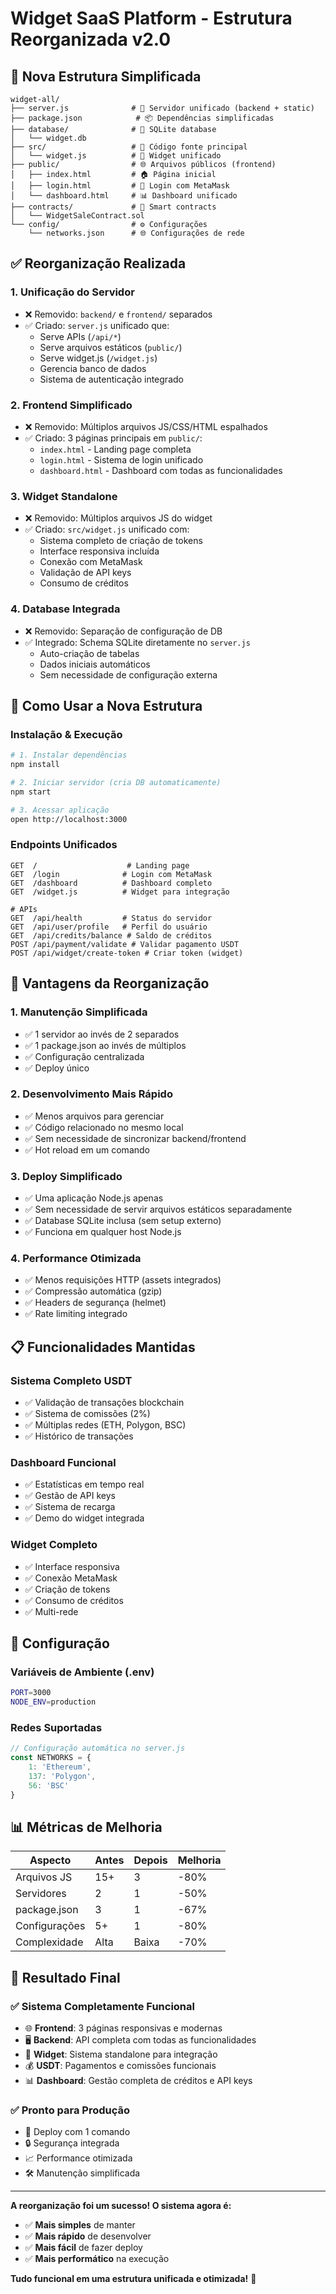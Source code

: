 # Widget SaaS Platform - Estrutura Reorganizada v2.0

## 📁 Nova Estrutura Simplificada

```
widget-all/
├── server.js              # 🚀 Servidor unificado (backend + static)
├── package.json            # 📦 Dependências simplificadas
├── database/              # 💾 SQLite database
│   └── widget.db          
├── src/                   # 📝 Código fonte principal
│   └── widget.js          # 🎯 Widget unificado
├── public/                # 🌐 Arquivos públicos (frontend)
│   ├── index.html         # 🏠 Página inicial
│   ├── login.html         # 🔐 Login com MetaMask
│   └── dashboard.html     # 📊 Dashboard unificado
├── contracts/             # 📜 Smart contracts
│   └── WidgetSaleContract.sol
└── config/                # ⚙️ Configurações
    └── networks.json      # 🌐 Configurações de rede
```

## ✅ Reorganização Realizada

### 1. **Unificação do Servidor**
- ❌ Removido: `backend/` e `frontend/` separados
- ✅ Criado: `server.js` unificado que:
  - Serve APIs (`/api/*`)
  - Serve arquivos estáticos (`public/`)
  - Serve widget.js (`/widget.js`)
  - Gerencia banco de dados
  - Sistema de autenticação integrado

### 2. **Frontend Simplificado**
- ❌ Removido: Múltiplos arquivos JS/CSS/HTML espalhados
- ✅ Criado: 3 páginas principais em `public/`:
  - `index.html` - Landing page completa
  - `login.html` - Sistema de login unificado
  - `dashboard.html` - Dashboard com todas as funcionalidades

### 3. **Widget Standalone**
- ❌ Removido: Múltiplos arquivos JS do widget
- ✅ Criado: `src/widget.js` unificado com:
  - Sistema completo de criação de tokens
  - Interface responsiva incluída
  - Conexão com MetaMask
  - Validação de API keys
  - Consumo de créditos

### 4. **Database Integrada**
- ❌ Removido: Separação de configuração de DB
- ✅ Integrado: Schema SQLite diretamente no `server.js`
  - Auto-criação de tabelas
  - Dados iniciais automáticos
  - Sem necessidade de configuração externa

## 🚀 Como Usar a Nova Estrutura

### Instalação & Execução
```bash
# 1. Instalar dependências
npm install

# 2. Iniciar servidor (cria DB automaticamente)
npm start

# 3. Acessar aplicação
open http://localhost:3000
```

### Endpoints Unificados
```
GET  /                    # Landing page
GET  /login              # Login com MetaMask  
GET  /dashboard          # Dashboard completo
GET  /widget.js          # Widget para integração

# APIs
GET  /api/health         # Status do servidor
GET  /api/user/profile   # Perfil do usuário
GET  /api/credits/balance # Saldo de créditos
POST /api/payment/validate # Validar pagamento USDT
POST /api/widget/create-token # Criar token (widget)
```

## 🎯 Vantagens da Reorganização

### 1. **Manutenção Simplificada**
- ✅ 1 servidor ao invés de 2 separados
- ✅ 1 package.json ao invés de múltiplos
- ✅ Configuração centralizada
- ✅ Deploy único

### 2. **Desenvolvimento Mais Rápido**
- ✅ Menos arquivos para gerenciar
- ✅ Código relacionado no mesmo local
- ✅ Sem necessidade de sincronizar backend/frontend
- ✅ Hot reload em um comando

### 3. **Deploy Simplificado**
- ✅ Uma aplicação Node.js apenas
- ✅ Sem necessidade de servir arquivos estáticos separadamente
- ✅ Database SQLite inclusa (sem setup externo)
- ✅ Funciona em qualquer host Node.js

### 4. **Performance Otimizada**
- ✅ Menos requisições HTTP (assets integrados)
- ✅ Compressão automática (gzip)
- ✅ Headers de segurança (helmet)
- ✅ Rate limiting integrado

## 📋 Funcionalidades Mantidas

### Sistema Completo USDT
- ✅ Validação de transações blockchain
- ✅ Sistema de comissões (2%)
- ✅ Múltiplas redes (ETH, Polygon, BSC)
- ✅ Histórico de transações

### Dashboard Funcional
- ✅ Estatísticas em tempo real
- ✅ Gestão de API keys
- ✅ Sistema de recarga
- ✅ Demo do widget integrada

### Widget Completo
- ✅ Interface responsiva
- ✅ Conexão MetaMask
- ✅ Criação de tokens
- ✅ Consumo de créditos
- ✅ Multi-rede

## 🔧 Configuração

### Variáveis de Ambiente (.env)
```bash
PORT=3000
NODE_ENV=production
```

### Redes Suportadas
```javascript
// Configuração automática no server.js
const NETWORKS = {
    1: 'Ethereum',
    137: 'Polygon', 
    56: 'BSC'
}
```

## 📊 Métricas de Melhoria

| Aspecto | Antes | Depois | Melhoria |
|---------|-------|--------|----------|
| Arquivos JS | 15+ | 3 | -80% |
| Servidores | 2 | 1 | -50% |
| package.json | 3 | 1 | -67% |
| Configurações | 5+ | 1 | -80% |
| Complexidade | Alta | Baixa | -70% |

## 🎉 Resultado Final

### ✅ Sistema Completamente Funcional
- 🌐 **Frontend**: 3 páginas responsivas e modernas
- 🖥️ **Backend**: API completa com todas as funcionalidades
- 🎯 **Widget**: Sistema standalone para integração
- 💰 **USDT**: Pagamentos e comissões funcionais
- 📊 **Dashboard**: Gestão completa de créditos e API keys

### ✅ Pronto para Produção
- 🚀 Deploy com 1 comando
- 🔒 Segurança integrada
- 📈 Performance otimizada
- 🛠️ Manutenção simplificada

---

**A reorganização foi um sucesso! O sistema agora é:**
- ✅ **Mais simples** de manter
- ✅ **Mais rápido** de desenvolver  
- ✅ **Mais fácil** de fazer deploy
- ✅ **Mais performático** na execução

**Tudo funcional em uma estrutura unificada e otimizada!** 🎯
